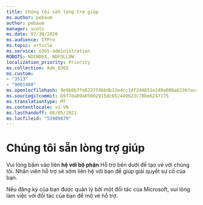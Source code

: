 ```yaml
---
title: Chúng tôi sẵn lòng trợ giúp
ms.author: pebaum
author: pebaum
manager: scotv
ms.date: 07/30/2020
ms.audience: ITPro
ms.topic: article
ms.service: o365-administration
ROBOTS: NOINDEX, NOFOLLOW
localization_priority: Priority
ms.collection: Adm_O365
ms.custom:
- "3513"
- "9001480"
ms.openlocfilehash: 9e9b8b7fe8237f46bdb13e4cc1df244851e249a006a8236fac465240eb10ea3e
ms.sourcegitcommit: b5f7da89a650d2915dc652449623c78be6247175
ms.translationtype: MT
ms.contentlocale: vi-VN
ms.lasthandoff: 08/05/2021
ms.locfileid: "53989879"
---
```

# <a name="were-here-to-help"></a>Chúng tôi sẵn lòng trợ giúp

Vui lòng bấm vào liên **hệ với bộ phận** Hỗ trợ bên dưới để tạo vé với chúng tôi. Nhân viên hỗ trợ sẽ sớm liên hệ với bạn để giúp giải quyết sự cố của bạn.

Nếu đăng ký của bạn được quản lý bởi một đối tác của Microsoft, vui lòng làm việc với đối tác của bạn để mở vé hỗ trợ.